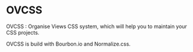 OVCSS
=====



OVCSS : Organise Views CSS system, which will help you to maintain your CSS projects.

OVCSS is build with Bourbon.io and Normalize.css.
